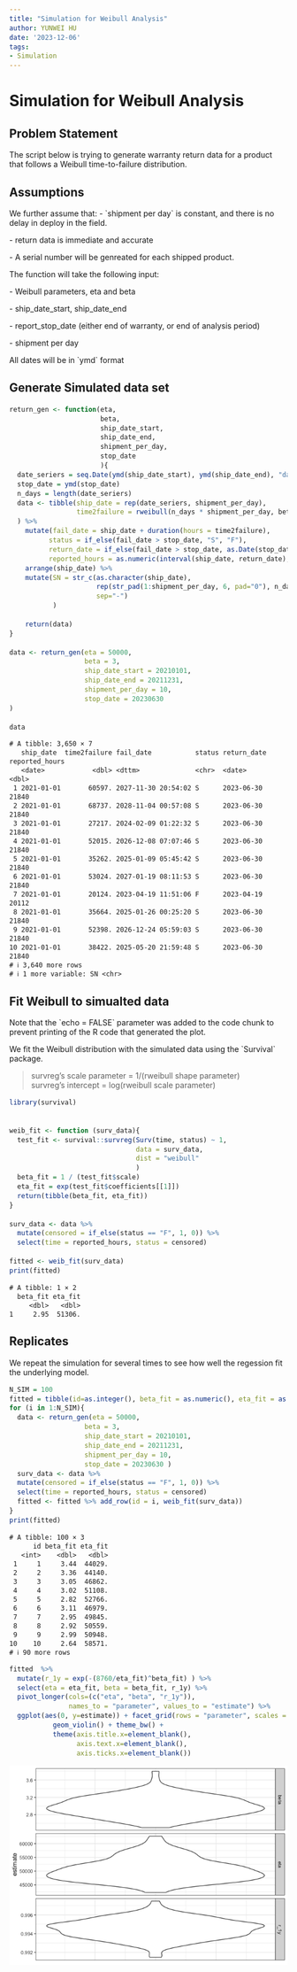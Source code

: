 ```yaml
---
title: "Simulation for Weibull Analysis"
author: YUNWEI HU
date: '2023-12-06'
tags:
- Simulation
---
```



# Simulation for Weibull Analysis

## Problem Statement

The script below is trying to generate warranty return data for a
product that follows a Weibull time-to-failure distribution.

## Assumptions

We further assume that: - \`shipment per day\` is constant, and there is
no delay in deploy in the field.

\- return data is immediate and accurate

\- A serial number will be genreated for each shipped product.

The function will take the following input:

\- Weibull parameters, eta and beta

\- ship_date_start, ship_date_end

\- report_stop_date (either end of warranty, or end of analysis period)

\- shipment per day

All dates will be in \`ymd\` format

## Generate Simulated data set

``` r
return_gen <- function(eta, 
                       beta, 
                       ship_date_start, 
                       ship_date_end, 
                       shipment_per_day, 
                       stop_date
                       ){
  date_seriers = seq.Date(ymd(ship_date_start), ymd(ship_date_end), "days")
  stop_date = ymd(stop_date)
  n_days = length(date_seriers)
  data <- tibble(ship_date = rep(date_seriers, shipment_per_day),
                 time2failure = rweibull(n_days * shipment_per_day, beta, eta),
  ) %>% 
    mutate(fail_date = ship_date + duration(hours = time2failure),
          status = if_else(fail_date > stop_date, "S", "F"),
          return_date = if_else(fail_date > stop_date, as.Date(stop_date), as.Date(fail_date)),
          reported_hours = as.numeric(interval(ship_date, return_date), "hours")) %>% 
    arrange(ship_date) %>% 
    mutate(SN = str_c(as.character(ship_date), 
                      rep(str_pad(1:shipment_per_day, 6, pad="0"), n_days), 
                      sep="-")
           )
          
    return(data)
}

data <- return_gen(eta = 50000, 
                   beta = 3,
                   ship_date_start = 20210101, 
                   ship_date_end = 20211231,
                   shipment_per_day = 10,
                   stop_date = 20230630
)

data
```

    # A tibble: 3,650 × 7
       ship_date  time2failure fail_date           status return_date reported_hours
       <date>            <dbl> <dttm>              <chr>  <date>               <dbl>
     1 2021-01-01       60597. 2027-11-30 20:54:02 S      2023-06-30           21840
     2 2021-01-01       68737. 2028-11-04 00:57:08 S      2023-06-30           21840
     3 2021-01-01       27217. 2024-02-09 01:22:32 S      2023-06-30           21840
     4 2021-01-01       52015. 2026-12-08 07:07:46 S      2023-06-30           21840
     5 2021-01-01       35262. 2025-01-09 05:45:42 S      2023-06-30           21840
     6 2021-01-01       53024. 2027-01-19 08:11:53 S      2023-06-30           21840
     7 2021-01-01       20124. 2023-04-19 11:51:06 F      2023-04-19           20112
     8 2021-01-01       35664. 2025-01-26 00:25:20 S      2023-06-30           21840
     9 2021-01-01       52398. 2026-12-24 05:59:03 S      2023-06-30           21840
    10 2021-01-01       38422. 2025-05-20 21:59:48 S      2023-06-30           21840
    # ℹ 3,640 more rows
    # ℹ 1 more variable: SN <chr>

## Fit Weibull to simualted data

Note that the \`echo = FALSE\` parameter was added to the code chunk to
prevent printing of the R code that generated the plot.

We fit the Weibull distribution with the simulated data using the
\`Survival\` package.

> survreg’s scale parameter = 1/(rweibull shape parameter)  
> survreg’s intercept = log(rweibull scale parameter)

``` r
library(survival)


weib_fit <- function (surv_data){
  test_fit <- survival::survreg(Surv(time, status) ~ 1,
                                data = surv_data,
                                dist = "weibull"
                                )
  beta_fit = 1 / (test_fit$scale)
  eta_fit = exp(test_fit$coefficients[[1]])
  return(tibble(beta_fit, eta_fit))
}

surv_data <- data %>% 
  mutate(censored = if_else(status == "F", 1, 0)) %>% 
  select(time = reported_hours, status = censored)

fitted <- weib_fit(surv_data)
print(fitted)
```

    # A tibble: 1 × 2
      beta_fit eta_fit
         <dbl>   <dbl>
    1     2.95  51306.

## Replicates

We repeat the simulation for several times to see how well the regession
fit the underlying model.

``` r
N_SIM = 100
fitted = tibble(id=as.integer(), beta_fit = as.numeric(), eta_fit = as.numeric())
for (i in 1:N_SIM){
  data <- return_gen(eta = 50000, 
                   beta = 3,
                   ship_date_start = 20210101, 
                   ship_date_end = 20211231,
                   shipment_per_day = 10,
                   stop_date = 20230630 )
  surv_data <- data %>% 
  mutate(censored = if_else(status == "F", 1, 0)) %>% 
  select(time = reported_hours, status = censored)
  fitted <- fitted %>% add_row(id = i, weib_fit(surv_data))
}
print(fitted)
```

    # A tibble: 100 × 3
          id beta_fit eta_fit
       <int>    <dbl>   <dbl>
     1     1     3.44  44029.
     2     2     3.36  44140.
     3     3     3.05  46862.
     4     4     3.02  51108.
     5     5     2.82  52766.
     6     6     3.11  46979.
     7     7     2.95  49845.
     8     8     2.92  50559.
     9     9     2.99  50948.
    10    10     2.64  58571.
    # ℹ 90 more rows

``` r
fitted  %>% 
  mutate(r_1y = exp(-(8760/eta_fit)^beta_fit) ) %>% 
  select(eta = eta_fit, beta = beta_fit, r_1y) %>% 
  pivot_longer(cols=(c("eta", "beta", "r_1y")),
               names_to = "parameter", values_to = "estimate") %>% 
  ggplot(aes(0, y=estimate)) + facet_grid(rows = "parameter", scales = "free_y") +
           geom_violin() + theme_bw() +
           theme(axis.title.x=element_blank(),
                 axis.text.x=element_blank(),
                 axis.ticks.x=element_blank()) 
```

![](weib_sim_files/figure-commonmark/unnamed-chunk-4-1.png)
